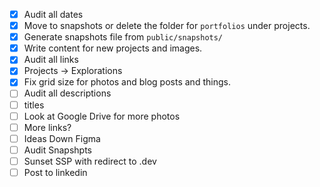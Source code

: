 - [x] Audit all dates
- [x] Move to snapshots or delete the folder for `portfolios` under projects.
- [x] Generate snapshots file from `public/snapshots/`
- [x] Write content for new projects and images. 
- [x] Audit all links
- [x] Projects -> Explorations
- [x] Fix grid size for photos and blog posts and things.
- [ ] Audit all descriptions
- [ ] titles
- [ ] Look at Google Drive for more photos
- [ ] More links?
- [ ] Ideas Down Figma
- [ ] Audit Snapshpts
- [ ] Sunset SSP with redirect to .dev
- [ ] Post to linkedin
